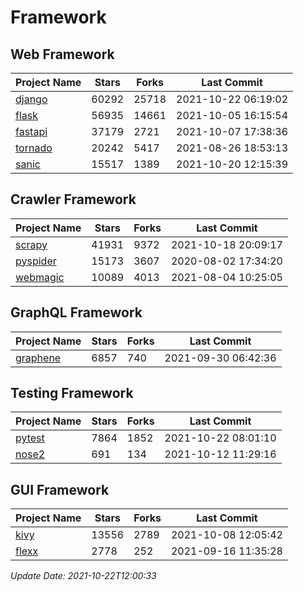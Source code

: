 # Framework

## Web Framework
| Project Name | Stars | Forks | Last Commit |
| ------------ | ----- | ----- | ----------- |
| [django](https://github.com/django/django) | 60292 | 25718 | 2021-10-22 06:19:02 |
| [flask](https://github.com/pallets/flask) | 56935 | 14661 | 2021-10-05 16:15:54 |
| [fastapi](https://github.com/tiangolo/fastapi) | 37179 | 2721 | 2021-10-07 17:38:36 |
| [tornado](https://github.com/tornadoweb/tornado) | 20242 | 5417 | 2021-08-26 18:53:13 |
| [sanic](https://github.com/sanic-org/sanic) | 15517 | 1389 | 2021-10-20 12:15:39 |

## Crawler Framework
| Project Name | Stars | Forks | Last Commit |
| ------------ | ----- | ----- | ----------- |
| [scrapy](https://github.com/scrapy/scrapy) | 41931 | 9372 | 2021-10-18 20:09:17 |
| [pyspider](https://github.com/binux/pyspider) | 15173 | 3607 | 2020-08-02 17:34:20 |
| [webmagic](https://github.com/code4craft/webmagic) | 10089 | 4013 | 2021-08-04 10:25:05 |

## GraphQL Framework
| Project Name | Stars | Forks | Last Commit |
| ------------ | ----- | ----- | ----------- |
| [graphene](https://github.com/graphql-python/graphene) | 6857 | 740 | 2021-09-30 06:42:36 |

## Testing Framework
| Project Name | Stars | Forks | Last Commit |
| ------------ | ----- | ----- | ----------- |
| [pytest](https://github.com/pytest-dev/pytest) | 7864 | 1852 | 2021-10-22 08:01:10 |
| [nose2](https://github.com/nose-devs/nose2) | 691 | 134 | 2021-10-12 11:29:16 |

## GUI Framework
| Project Name | Stars | Forks | Last Commit |
| ------------ | ----- | ----- | ----------- |
| [kivy](https://github.com/kivy/kivy) | 13556 | 2789 | 2021-10-08 12:05:42 |
| [flexx](https://github.com/flexxui/flexx) | 2778 | 252 | 2021-09-16 11:35:28 |

*Update Date: 2021-10-22T12:00:33*
